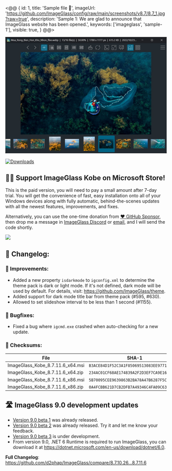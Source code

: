 <@@
{
  id: 1,
  title: 'Sample file 👻',
  imageUrl: 'https://github.com/ImageGlass/config/raw/main/screenshots/v8.7/8.7_1.jpg?raw=true',
  description: 'Sample 1: We are glad to announce that ImageGlass website has been opened.',
  keywords: ['imageglass', 'sample-1'],
  visible: true,
}
@@>


<img width="640" alt="ImageGlass 8.7.11.6" src="https://github.com/ImageGlass/config/raw/main/screenshots/v8.7/8.7_1.jpg?raw=true">

[![Downloads](https://img.shields.io/github/downloads/d2phap/imageglass/8.7.11.6/total?color=%23016485&label=downloads&style=for-the-badge)](https://imageglass.org/download)


## 👐🏿 Support ImageGlass Kobe on Microsoft Store!
This is the paid version, you will need to pay a small amount after 7-day trial. You will get the convenience of fast, easy installation onto all of your Windows devices along with fully automatic, behind-the-scenes updates with all the newest features, improvements, and fixes.

Alternatively, you can use the one-time donation from [❤️ GitHub Sponsor](https://github.com/sponsors/d2phap), then drop me a message in [ImageGlass Discord](https://discord.com/channels/818852544859209748/818852544859209751) or [email](https://imageglass.org/about), and I will send the code shortly.

<a href="https://www.microsoft.com/store/productId/9N33VZK3C7TH?cid=GitHubRelease&referrer=appbadge&source=GithubD2phap">
  <img height="69" src="https://user-images.githubusercontent.com/3154213/197670614-b9ecc804-ebb2-44cc-88c3-5dd321564a51.svg" />
</a>


## 📝 Changelog:

### 🔮 Improvements:
- Added a new property `isdarkmode` to `igconfig.xml` to determine the theme pack is dark or light mode. If it's not defined, dark mode will be used by default. For details, visit: https://github.com/ImageGlass/theme.
- Added support for dark mode title bar from theme pack (#595, #630).
- Allowed to set slideshow interval to be less than 1 second (#1155).

### 🐛 Bugfixes:
- Fixed a bug where `igcmd.exe` crashed when auto-checking for a new update.


### 🥒 Checksums:

File | SHA-1
-- | --
ImageGlass_Kobe_8.7.11.6_x64.msi | `B3ACE84D1F52C3A1F85069513083EE9771453CA1`
ImageGlass_Kobe_8.7.11.6_x64.zip | `234AC01CF68AE174839A2F2D3EF7CA9E16606C7F`
ImageGlass_Kobe_8.7.11.6_x86.msi | `5B70095CEE9639863B2BA78A47B6287F5CFCBCB3`
ImageGlass_Kobe_8.7.11.6_x86.zip | `0A4FCBB621D7CB2DFB7A49346C4FA09C635C2B05`


## 🛣 ImageGlass 9.0 development updates
- [Version 9.0 beta 1](https://github.com/d2phap/ImageGlass/releases/tag/9.0.1.514) was already released.
- [Version 9.0 beta 2](https://github.com/d2phap/ImageGlass/releases/tag/9.0.2.904) was already released. Try it and let me know your feedback.
- [Version 9.0 beta 3](https://github.com/d2phap/ImageGlass/projects/13) is under development.
- From version 9.0, .NET 6 Runtime is required to run ImageGlass, you can download it at https://dotnet.microsoft.com/en-us/download/dotnet/6.0.


**Full Changelog**: https://github.com/d2phap/ImageGlass/compare/8.7.10.26...8.7.11.6
